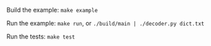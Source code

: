 Build the example: `make example`

Run the example: `make run`, or `./build/main | ./decoder.py dict.txt`

Run the tests: `make test`
